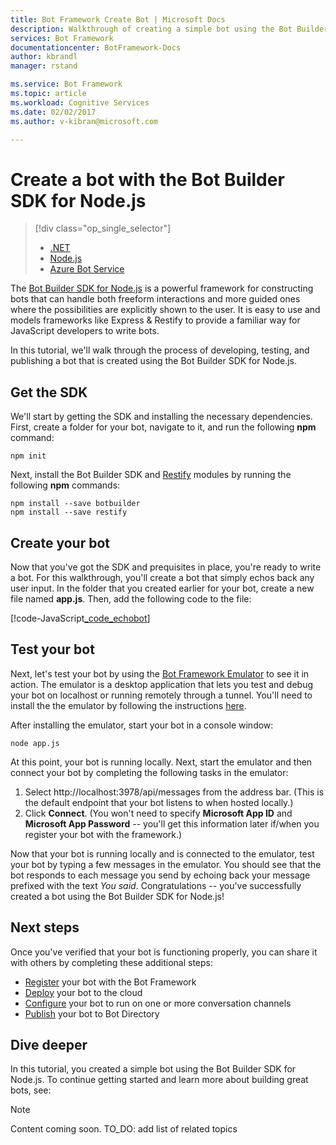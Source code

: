 ```yaml
---
title: Bot Framework Create Bot | Microsoft Docs
description: Walkthrough of creating a simple bot using the Bot Builder SDK for Node.js.
services: Bot Framework
documentationcenter: BotFramework-Docs
author: kbrandl
manager: rstand

ms.service: Bot Framework
ms.topic: article
ms.workload: Cognitive Services
ms.date: 02/02/2017
ms.author: v-kibran@microsoft.com

---
```

# Create a bot with the Bot Builder SDK for Node.js
> [!div class="op_single_selector"]
> * [.NET](bot-framework-dotnet-getstarted.md)
> * [Node.js](bot-framework-nodejs-getstarted.md)
> * [Azure Bot Service](bot-framework-azure-getstarted.md)
>

The [Bot Builder SDK for Node.js](https://github.com/Microsoft/BotBuilder) is a powerful framework for constructing bots that can handle both freeform interactions and more guided ones where the possibilities are explicitly shown to the user. 
It is easy to use and models frameworks like Express & Restify to provide a familiar way for JavaScript developers to write bots.

In this tutorial, we'll walk through the process of developing, testing, and publishing a bot that is created using the Bot Builder SDK for Node.js.

## Get the SDK
We'll start by getting the SDK and installing the necessary dependencies. 
First, create a folder for your bot, navigate to it, and run the following **npm** command:

```
npm init
```

Next, install the Bot Builder SDK and [Restify](http://restify.com/) modules by running the following **npm** commands:

```
npm install --save botbuilder
npm install --save restify
```

## Create your bot
Now that you've got the SDK and prequisites in place, you're ready to write a bot. 
For this walkthrough, you'll create a bot that simply echos back any user input. 
In the folder that you created earlier for your bot, create a new file named **app.js**. 
Then, add the following code to the file: 

[!code-JavaScript[_code_echobot](../_code_echobot/server.js "Echo Bot in Node.js")]

## Test your bot
Next, let's test your bot by using the [Bot Framework Emulator](bot-framework-emulator.md) to see it in action. 
The emulator is a desktop application that lets you test and debug your bot on localhost or running remotely through a tunnel. 
You'll need to install the the emulator by following the instructions [here](bot-framework-emulator.md).

After installing the emulator, start your bot in a console window:

```
node app.js
```

At this point, your bot is running locally. Next, start the emulator and then connect your bot by completing the following tasks in the emulator:
1. Select http://localhost:3978/api/messages from the address bar. (This is the default endpoint that your bot listens to when hosted locally.)
2. Click **Connect**. (You won't need to specify **Microsoft App ID** and **Microsoft App Password** -- you'll get this information later if/when you register your bot with the framework.)

Now that your bot is running locally and is connected to the emulator, test your bot by typing a few messages in the emulator. 
You should see that the bot responds to each message you send by echoing back your message prefixed with the text *You said*. 
Congratulations -- you've successfully created a bot using the Bot Builder SDK for Node.js! 

## Next steps
Once you've verified that your bot is functioning properly, you can share it with others by completing these additional steps:

- [Register](bot-publish-register.md) your bot with the Bot Framework
- [Deploy](bot-publish-deploy.md) your bot to the cloud
- [Configure](bot-publish-configure.md) your bot to run on one or more conversation channels
- [Publish](bot-publish-add-to-directory.md) your bot to Bot Directory

## Dive deeper
In this tutorial, you created a simple bot using the Bot Builder SDK for Node.js. 
To continue getting started and learn more about building great bots, see: 

> [!NOTE]
> Content coming soon. 
> TO_DO: add list of related topics